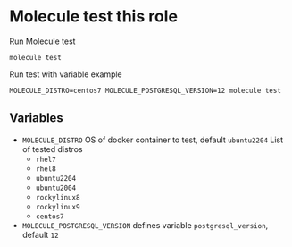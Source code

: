 # Molecule test this role

Run Molecule test
```
molecule test
```

Run test with variable example
```
MOLECULE_DISTRO=centos7 MOLECULE_POSTGRESQL_VERSION=12 molecule test
```

## Variables
 - `MOLECULE_DISTRO` OS of docker container to test, default `ubuntu2204`
    List of tested distros
    - `rhel7`
    - `rhel8`
    - `ubuntu2204`
    - `ubuntu2004`
    - `rockylinux8`
    - `rockylinux9`
    - `centos7`
 - `MOLECULE_POSTGRESQL_VERSION` defines variable `postgresql_version`, default `12`
